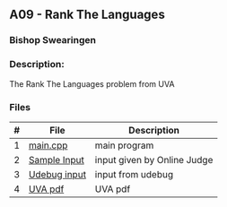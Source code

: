 ## A09 - Rank The Languages
### Bishop Swearingen
### Description: 

The Rank The Languages problem from UVA

### Files

|   #   | File             | Description                                        |
| :---: | ---------------- | -------------------------------------------------- |
|   1   | [main.cpp](https://github.com/BishopSwearingen/4883-Prog-Tech/blob/main/Assignments/A09/main.cpp)         | main program     |
|   2   | [Sample Input](https://github.com/BishopSwearingen/4883-Prog-Tech/blob/main/Assignments/A09/input1) | input given by Online Judge         |
|   3   | [Udebug input](https://github.com/BishopSwearingen/4883-Prog-Tech/blob/main/Assignments/A09/input1) | input from udebug |
|   4   | [UVA pdf](https://github.com/BishopSwearingen/4883-Prog-Tech/blob/main/Assignments/A09/input1) | UVA pdf |
